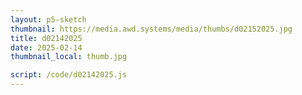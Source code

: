 ```yaml
---
layout: p5-sketch
thumbnail: https://media.awd.systems/media/thumbs/d02152025.jpg
title: d02142025
date: 2025-02-14
thumbnail_local: thumb.jpg

script: /code/d02142025.js
---
```

